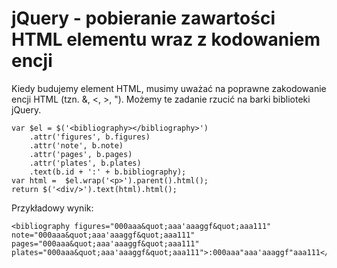 # jQuery - pobieranie zawartości HTML elementu wraz z kodowaniem encji

Kiedy budujemy element HTML, musimy uważać na poprawne zakodowanie encji HTML (tzn. &, <, >, ").
Możemy te zadanie rzucić na barki biblioteki jQuery.

```
var $el = $('<bibliography></bibliography>')
    .attr('figures', b.figures)
    .attr('note', b.note)
    .attr('pages', b.pages)
    .attr('plates', b.plates)
    .text(b.id + ':' + b.bibliography);
var html =  $el.wrap('<p>').parent().html();
return $('<div/>').text(html).html();
```

Przykładowy wynik:
```
<bibliography figures="000aaa&quot;aaa'aaaggf&quot;aaa111" note="000aaa&quot;aaa'aaaggf&quot;aaa111" pages="000aaa&quot;aaa'aaaggf&quot;aaa111" plates="000aaa&quot;aaa'aaaggf&quot;aaa111">:000aaa"aaa'aaaggf"aaa111</bibliography>
```
